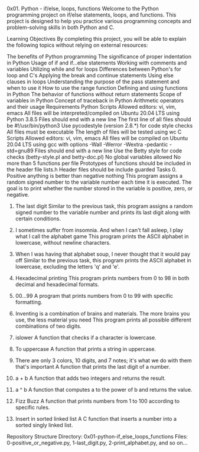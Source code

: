 0x01. Python - if/else, loops, functions
Welcome to the Python programming project on if/else statements, loops, and functions. This project is designed to help you practice various programming concepts and problem-solving skills in both Python and C.

Learning Objectives
By completing this project, you will be able to explain the following topics without relying on external resources:

The benefits of Python programming
The significance of proper indentation in Python
Usage of if and if...else statements
Working with comments and variables
Utilizing while and for loops
Differences between Python's for loop and C's
Applying the break and continue statements
Using else clauses in loops
Understanding the purpose of the pass statement and when to use it
How to use the range function
Defining and using functions in Python
The behavior of functions without return statements
Scope of variables in Python
Concept of traceback in Python
Arithmetic operators and their usage
Requirements
Python Scripts
Allowed editors: vi, vim, emacs
All files will be interpreted/compiled on Ubuntu 20.04 LTS using Python 3.8.5
Files should end with a new line
The first line of all files should be #!/usr/bin/python3
Use pycodestyle (version 2.8.*) for code style checks
All files must be executable
The length of files will be tested using wc
C Scripts
Allowed editors: vi, vim, emacs
All files will be compiled on Ubuntu 20.04 LTS using gcc with options -Wall -Werror -Wextra -pedantic -std=gnu89
Files should end with a new line
Use the Betty style for code checks (betty-style.pl and betty-doc.pl)
No global variables allowed
No more than 5 functions per file
Prototypes of functions should be included in the header file lists.h
Header files should be include guarded
Tasks
0. Positive anything is better than negative nothing
This program assigns a random signed number to the variable number each time it is executed. The goal is to print whether the number stored in the variable is positive, zero, or negative.

1. The last digit
Similar to the previous task, this program assigns a random signed number to the variable number and prints its last digit along with certain conditions.

2. I sometimes suffer from insomnia. And when I can't fall asleep, I play what I call the alphabet game
This program prints the ASCII alphabet in lowercase, without newline characters.

3. When I was having that alphabet soup, I never thought that it would pay off
Similar to the previous task, this program prints the ASCII alphabet in lowercase, excluding the letters 'q' and 'e'.

4. Hexadecimal printing
This program prints numbers from 0 to 98 in both decimal and hexadecimal formats.

5. 00...99
A program that prints numbers from 0 to 99 with specific formatting.

6. Inventing is a combination of brains and materials. The more brains you use, the less material you need
This program prints all possible different combinations of two digits.

7. islower
A function that checks if a character is lowercase.

8. To uppercase
A function that prints a string in uppercase.

9. There are only 3 colors, 10 digits, and 7 notes; it's what we do with them that's important
A function that prints the last digit of a number.

10. a + b
A function that adds two integers and returns the result.

11. a ^ b
A function that computes a to the power of b and returns the value.

12. Fizz Buzz
A function that prints numbers from 1 to 100 according to specific rules.

13. Insert in sorted linked list
A C function that inserts a number into a sorted singly linked list.

Repository Structure
Directory: 0x01-python-if_else_loops_functions
Files: 0-positive_or_negative.py, 1-last_digit.py, 2-print_alphabet.py, and so on...
